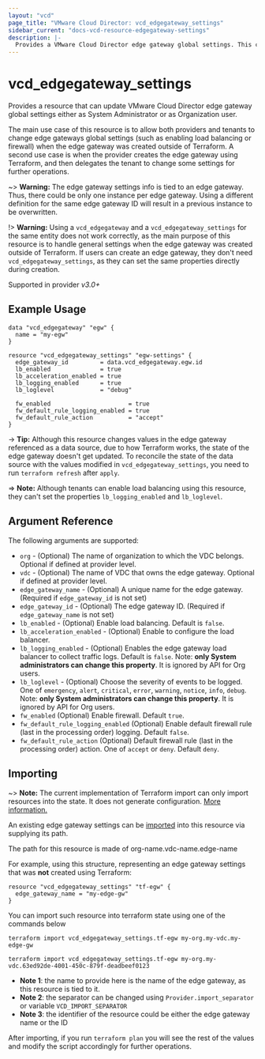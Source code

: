 ```yaml
---
layout: "vcd"
page_title: "VMware Cloud Director: vcd_edgegateway_settings"
sidebar_current: "docs-vcd-resource-edgegateway-settings"
description: |-
  Provides a VMware Cloud Director edge gateway global settings. This can be used to update global edge gateways settings related to firewall and load balancing.
---
```


# vcd\_edgegateway\_settings

Provides a resource that can update VMware Cloud Director edge gateway global settings either as System Administrator or as
Organization user.

The main use case of this resource is to allow both providers and tenants to change edge gateways global settings (such as
enabling load balancing or firewall) when the edge gateway was created outside of Terraform.
A second use case is when the provider creates the edge gateway using Terraform, and then delegates the tenant to change
some settings for further operations.

~> **Warning:** The edge gateway settings info is tied to an edge gateway. Thus, there could be only one instance per 
edge gateway. Using a different definition for the same edge gateway ID will result in a previous instance to be overwritten.

!> **Warning:** Using a `vcd_edgegateway` and a `vcd_edgegateway_settings` for the same entity does not work correctly,
as the main purpose of this resource is to handle general settings when the edge gateway was created outside of Terraform.
If users can create an edge gateway, they don't need `vcd_edgegateway_settings`, as they can set the same properties
directly during creation.

Supported in provider *v3.0+*

## Example Usage

```hcl
data "vcd_edgegateway" "egw" {
  name = "my-egw"
}

resource "vcd_edgegateway_settings" "egw-settings" {
  edge_gateway_id         = data.vcd_edgegateway.egw.id
  lb_enabled              = true
  lb_acceleration_enabled = true
  lb_logging_enabled      = true
  lb_loglevel             = "debug"

  fw_enabled                      = true
  fw_default_rule_logging_enabled = true
  fw_default_rule_action          = "accept"
}
```

-> **Tip:** Although this resource changes values in the edge gateway referenced as a data source, due to how Terraform works, the state
of the edge gateway doesn't get updated. To reconcile the state of the data source with the values modified in `vcd_edgegateway_settings`,
you need to run `terraform refresh` after `apply`.

=> **Note:** Although tenants can enable load balancing using this resource, they can't set the properties `lb_logging_enabled` and `lb_loglevel`.

## Argument Reference

The following arguments are supported:

* `org` - (Optional) The name of organization to which the VDC belongs. Optional if defined at provider level.
* `vdc` - (Optional) The name of VDC that owns the edge gateway. Optional if defined at provider level. 
* `edge_gateway_name` - (Optional) A unique name for the edge gateway. (Required if `edge_gateway_id` is not set)
* `edge_gateway_id` - (Optional) The edge gateway ID. (Required if `edge_gateway_name` is not set)
* `lb_enabled` - (Optional) Enable load balancing. Default is `false`.
* `lb_acceleration_enabled` - (Optional) Enable to configure the load balancer.
* `lb_logging_enabled` - (Optional) Enables the edge gateway load balancer to collect traffic logs.
Default is `false`. Note: **only System administrators can change this property**. It is ignored by API for Org users.
* `lb_loglevel` - (Optional) Choose the severity of events to be logged. One of `emergency`,
`alert`, `critical`, `error`, `warning`, `notice`, `info`, `debug`. Note: **only System administrators can change this property**. It is ignored by API for Org users.
* `fw_enabled` (Optional) Enable firewall. Default `true`.
* `fw_default_rule_logging_enabled` (Optional) Enable default firewall rule (last in the processing 
order) logging. Default `false`.
* `fw_default_rule_action` (Optional) Default firewall rule (last in the processing order) action.
One of `accept` or `deny`. Default `deny`.

## Importing

~> **Note:** The current implementation of Terraform import can only import resources into the state. It does not generate
configuration. [More information.][docs-import]

An existing edge gateway settings can be [imported][docs-import] into this resource via supplying its path. 

The path for this resource is made of org-name.vdc-name.edge-name

For example, using this structure, representing an edge gateway settings that was **not** created using Terraform:

```hcl
resource "vcd_edgegateway_settings" "tf-egw" {
  edge_gateway_name = "my-edge-gw"
}
```

You can import such resource into terraform state using one of the commands below

```
terraform import vcd_edgegateway_settings.tf-egw my-org.my-vdc.my-edge-gw

terraform import vcd_edgegateway_settings.tf-egw my-org.my-vdc.63ed92de-4001-450c-879f-deadbeef0123
```

* **Note 1**: the name to provide here is the name of the edge gateway, as this resource is tied to it.
* **Note 2**: the separator can be changed using `Provider.import_separator` or variable `VCD_IMPORT_SEPARATOR`
* **Note 3**: the identifier of the resource could be either the edge gateway name or the ID

[docs-import]:https://www.terraform.io/docs/import/

After importing, if you run `terraform plan` you will see the rest of the values and modify the script accordingly for 
further operations.